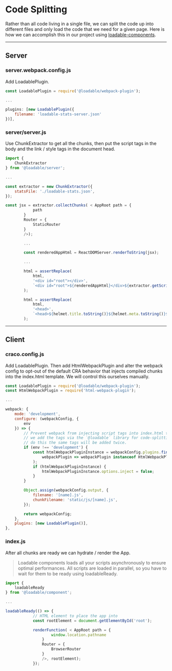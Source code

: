 # Code Splitting

Rather than all code living in a single file, we can split the code up into different files and only load the code that we need for a given page. Here is how we can accomplish this in our project using [loadable-components](https://loadable-components.com/docs/server-side-rendering/).

---

## Server

### server.webpack.config.js

Add LoadablePlugin.

```js
const LoadablePlugin = require('@loadable/webpack-plugin');

...

plugins: [new LoadablePlugin({
    filename: 'loadable-stats-server.json'
})],
```

### server/server.js

Use ChunkExtractor to get all the chunks, then put the script tags in the body and the link / style tags in the document head.

```js
import {
    ChunkExtractor
} from '@loadable/server';

...

const extractor = new ChunkExtractor({
    statsFile: './loadable-stats.json',
});

const jsx = extractor.collectChunks( < AppRoot path = {
            path
        }
        Router = {
            StaticRouter
        }
        />);

        ...

        const renderedAppHtml = ReactDOMServer.renderToString(jsx);

        ...

        html = assertReplace(
            html,
            '<div id="root"></div>',
            `<div id="root">${renderedAppHtml}</div>${extractor.getScriptTags()}`
        );

        html = assertReplace(
            html,
            '<head>',
            `<head>${helmet.title.toString()}${helmet.meta.toString()}${helmet.link.toString()}${extractor.getLinkTags()}${extractor.getStyleTags()}`
        );
```

---

## Client

### craco.config.js

Add LoadablePlugin. Then add HtmlWebpackPlugin and alter the webpack config to opt-out of the default CRA behavior that injects compiled chunks into the index.html template. We will control this ourselves manually.

```js
const LoadablePlugin = require('@loadable/webpack-plugin');
const HtmlWebpackPlugin = require('html-webpack-plugin');

...

webpack: {
    mode: 'development',
    configure: (webpackConfig, {
        env
    }) => {
        // Prevent webpack from injecting script tags into index.html template because
        // we add the tags via the `@loadable` library for code-splitting. If we didn't
        // do this the same tags will be added twice.
        if (env !== 'development') {
            const htmlWebpackPluginInstance = webpackConfig.plugins.find(
                webpackPlugin => webpackPlugin instanceof HtmlWebpackPlugin
            );
            if (htmlWebpackPluginInstance) {
                htmlWebpackPluginInstance.options.inject = false;
            }
        }

        Object.assign(webpackConfig.output, {
            filename: '[name].js',
            chunkFilename: 'static/js/[name].js',
        });

        return webpackConfig;
    },
    plugins: [new LoadablePlugin()],
},
```

### index.js

After all chunks are ready we can hydrate / render the App.

> Loadable components loads all your scripts asynchronously to ensure optimal performances. All scripts are loaded in parallel, so you have to wait for them to be ready using loadableReady.

```js
import {
    loadableReady
} from '@loadable/component';

...

loadableReady(() => {
            // HTML element to place the app into
            const rootElement = document.getElementById('root');

            renderFunction( < AppRoot path = {
                    window.location.pathname
                }
                Router = {
                    BrowserRouter
                }
                />, rootElement);
            });
```
